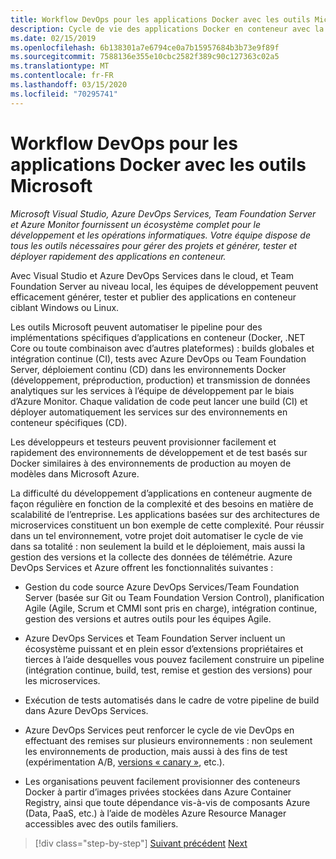 ```yaml
---
title: Workflow DevOps pour les applications Docker avec les outils Microsoft
description: Cycle de vie des applications Docker en conteneur avec la plateforme et les outils Microsoft (workflow DevOps avec les outils Microsoft)
ms.date: 02/15/2019
ms.openlocfilehash: 6b138301a7e6794ce0a7b15957684b3b73e9f89f
ms.sourcegitcommit: 7588136e355e10cbc2582f389c90c127363c02a5
ms.translationtype: MT
ms.contentlocale: fr-FR
ms.lasthandoff: 03/15/2020
ms.locfileid: "70295741"
---
```

# <a name="docker-application-devops-workflow-with-microsoft-tools"></a>Workflow DevOps pour les applications Docker avec les outils Microsoft

*Microsoft Visual Studio, Azure DevOps Services, Team Foundation Server et Azure Monitor fournissent un écosystème complet pour le développement et les opérations informatiques. Votre équipe dispose de tous les outils nécessaires pour gérer des projets et générer, tester et déployer rapidement des applications en conteneur.*

Avec Visual Studio et Azure DevOps Services dans le cloud, et Team Foundation Server au niveau local, les équipes de développement peuvent efficacement générer, tester et publier des applications en conteneur ciblant Windows ou Linux.

Les outils Microsoft peuvent automatiser le pipeline pour des implémentations spécifiques d’applications en conteneur (Docker, .NET Core ou toute combinaison avec d’autres plateformes) : builds globales et intégration continue (CI), tests avec Azure DevOps ou Team Foundation Server, déploiement continu (CD) dans les environnements Docker (développement, préproduction, production) et transmission de données analytiques sur les services à l’équipe de développement par le biais d’Azure Monitor. Chaque validation de code peut lancer une build (CI) et déployer automatiquement les services sur des environnements en conteneur spécifiques (CD).

Les développeurs et testeurs peuvent provisionner facilement et rapidement des environnements de développement et de test basés sur Docker similaires à des environnements de production au moyen de modèles dans Microsoft Azure.

La difficulté du développement d’applications en conteneur augmente de façon régulière en fonction de la complexité et des besoins en matière de scalabilité de l’entreprise. Les applications basées sur des architectures de microservices constituent un bon exemple de cette complexité. Pour réussir dans un tel environnement, votre projet doit automatiser le cycle de vie dans sa totalité : non seulement la build et le déploiement, mais aussi la gestion des versions et la collecte des données de télémétrie. Azure DevOps Services et Azure offrent les fonctionnalités suivantes :

- Gestion du code source Azure DevOps Services/Team Foundation Server (basée sur Git ou Team Foundation Version Control), planification Agile (Agile, Scrum et CMMI sont pris en charge), intégration continue, gestion des versions et autres outils pour les équipes Agile.

- Azure DevOps Services et Team Foundation Server incluent un écosystème puissant et en plein essor d’extensions propriétaires et tierces à l’aide desquelles vous pouvez facilement construire un pipeline (intégration continue, build, test, remise et gestion des versions) pour les microservices.

- Exécution de tests automatisés dans le cadre de votre pipeline de build dans Azure DevOps Services.

- Azure DevOps Services peut renforcer le cycle de vie DevOps en effectuant des remises sur plusieurs environnements : non seulement les environnements de production, mais aussi à des fins de test (expérimentation A/B, [versions « canary »](https://martinfowler.com/bliki/CanaryRelease.html), etc.).

- Les organisations peuvent facilement provisionner des conteneurs Docker à partir d’images privées stockées dans Azure Container Registry, ainsi que toute dépendance vis-à-vis de composants Azure (Data, PaaS, etc.) à l’aide de modèles Azure Resource Manager accessibles avec des outils familiers.

>[!div class="step-by-step"]
>[Suivant précédent](../design-develop-containerized-apps/build-aspnet-core-applications-linux-containers-aks-kubernetes.md)
>[Next](docker-application-outer-loop-devops-workflow.md)
